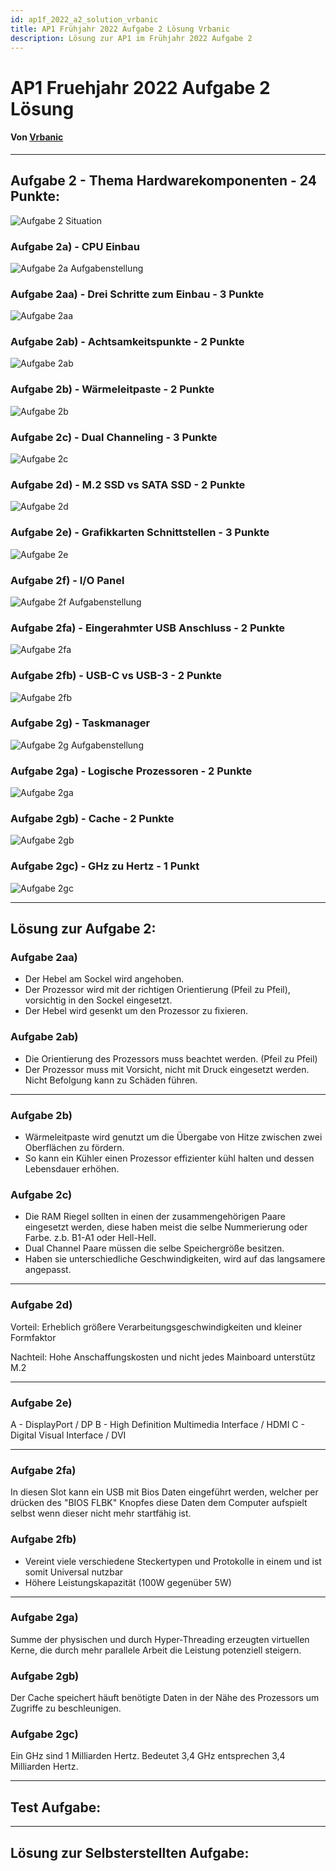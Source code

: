 ```yaml
---
id: ap1f_2022_a2_solution_vrbanic
title: AP1 Frühjahr 2022 Aufgabe 2 Lösung Vrbanic
description: Lösung zur AP1 im Frühjahr 2022 Aufgabe 2
---
```


# AP1 Fruehjahr 2022 Aufgabe 2 Lösung
#### Von [Vrbanic](../../../user/Auszubildende%20Michel/vrbanic.md)

----

## Aufgabe 2 - Thema Hardwarekomponenten - 24 Punkte:
![Aufgabe 2 Situation](/../FIAE2023_AP/static/img/AP1/2022/ap1f_2022/AP1_2022_Fruehjahr_Aufgabe2_Situation.png)
### Aufgabe 2a) - CPU Einbau
![Aufgabe 2a Aufgabenstellung](/../FIAE2023_AP/static/img/AP1/2022/ap1f_2022/AP1_2022_Fruehjahr_Aufgabe2a_Aufgabenstellung.png)
### Aufgabe 2aa) - Drei Schritte zum Einbau - 3 Punkte
![Aufgabe 2aa](/../FIAE2023_AP/static/img/AP1/2022/ap1f_2022/AP1_2022_Fruehjahr_Aufgabe2aa.png)
### Aufgabe 2ab) - Achtsamkeitspunkte - 2 Punkte
![Aufgabe 2ab](/../FIAE2023_AP/static/img/AP1/2022/ap1f_2022/AP1_2022_Fruehjahr_Aufgabe2ab.png)
### Aufgabe 2b) - Wärmeleitpaste - 2 Punkte
![Aufgabe 2b](/../FIAE2023_AP/static/img/AP1/2022/ap1f_2022/AP1_2022_Fruehjahr_Aufgabe2b.png)
### Aufgabe 2c) - Dual Channeling - 3 Punkte
![Aufgabe 2c](/../FIAE2023_AP/static/img/AP1/2022/ap1f_2022/AP1_2022_Fruehjahr_Aufgabe2c.png)
### Aufgabe 2d) - M.2 SSD vs SATA SSD - 2 Punkte
![Aufgabe 2d](/../FIAE2023_AP/static/img/AP1/2022/ap1f_2022/AP1_2022_Fruehjahr_Aufgabe2d.png)
### Aufgabe 2e) - Grafikkarten Schnittstellen - 3 Punkte
![Aufgabe 2e](/../FIAE2023_AP/static/img/AP1/2022/ap1f_2022/AP1_2022_Fruehjahr_Aufgabe2e.png)
### Aufgabe 2f) - I/O Panel
![Aufgabe 2f Aufgabenstellung](/../FIAE2023_AP/static/img/AP1/2022/ap1f_2022/AP1_2022_Fruehjahr_Aufgabe2f_Aufgabenstellung.png)
### Aufgabe 2fa) - Eingerahmter USB Anschluss - 2 Punkte
![Aufgabe 2fa](/../FIAE2023_AP/static/img/AP1/2022/ap1f_2022/AP1_2022_Fruehjahr_Aufgabe2fa.png)
### Aufgabe 2fb) - USB-C vs USB-3 - 2 Punkte
![Aufgabe 2fb](/../FIAE2023_AP/static/img/AP1/2022/ap1f_2022/AP1_2022_Fruehjahr_Aufgabe2fb.png)
### Aufgabe 2g) - Taskmanager
![Aufgabe 2g Aufgabenstellung](/../FIAE2023_AP/static/img/AP1/2022/ap1f_2022/AP1_2022_Fruehjahr_Aufgabe2g_Aufgabenstellung.png)
### Aufgabe 2ga) - Logische Prozessoren - 2 Punkte
![Aufgabe 2ga](/../FIAE2023_AP/static/img/AP1/2022/ap1f_2022/AP1_2022_Fruehjahr_Aufgabe2ga.png)
### Aufgabe 2gb) - Cache - 2 Punkte
![Aufgabe 2gb](/../FIAE2023_AP/static/img/AP1/2022/ap1f_2022/AP1_2022_Fruehjahr_Aufgabe2gb.png)
### Aufgabe 2gc) - GHz zu Hertz - 1 Punkt
![Aufgabe 2gc](/../FIAE2023_AP/static/img/AP1/2022/ap1f_2022/AP1_2022_Fruehjahr_Aufgabe2gc.png)

----

## Lösung zur Aufgabe 2:
### Aufgabe 2aa)
* Der Hebel am Sockel wird angehoben.
* Der Prozessor wird mit der richtigen Orientierung (Pfeil zu Pfeil), vorsichtig in den Sockel eingesetzt.
* Der Hebel wird gesenkt um den Prozessor zu fixieren.

### Aufgabe 2ab)
* Die Orientierung des Prozessors muss beachtet werden. (Pfeil zu Pfeil)
* Der Prozessor muss mit Vorsicht, nicht mit Druck eingesetzt werden.
Nicht Befolgung kann zu Schäden führen.

---

### Aufgabe 2b)
* Wärmeleitpaste wird genutzt um die Übergabe von Hitze zwischen zwei Oberflächen zu fördern. 
* So kann ein Kühler einen Prozessor effizienter kühl halten und dessen Lebensdauer erhöhen.

### Aufgabe 2c)
* Die RAM Riegel sollten in einen der zusammengehörigen Paare eingesetzt werden, diese haben meist die selbe Nummerierung oder Farbe. z.b. B1-A1 oder Hell-Hell.
* Dual Channel Paare müssen die selbe Speichergröße besitzen.
* Haben sie unterschiedliche Geschwindigkeiten, wird auf das langsamere angepasst.

---

### Aufgabe 2d)
Vorteil:
Erheblich größere Verarbeitungsgeschwindigkeiten und kleiner Formfaktor

Nachteil:
Hohe Anschaffungskosten und nicht jedes Mainboard unterstütz M.2

---

### Aufgabe 2e)
A - DisplayPort / DP
B - High Definition Multimedia Interface / HDMI
C - Digital Visual Interface / DVI

---

### Aufgabe 2fa)
In diesen Slot kann ein USB mit Bios Daten eingeführt werden, welcher per drücken des "BIOS FLBK" Knopfes diese Daten dem Computer aufspielt selbst wenn dieser nicht mehr startfähig ist.

### Aufgabe 2fb)
* Vereint viele verschiedene Steckertypen und Protokolle in einem und ist somit Universal nutzbar
* Höhere Leistungskapazität (100W gegenüber 5W)

---

### Aufgabe 2ga)
Summe der physischen und durch Hyper-Threading erzeugten virtuellen Kerne, die durch mehr parallele Arbeit die Leistung potenziell steigern.

### Aufgabe 2gb)
Der Cache speichert häuft benötigte Daten in der Nähe des Prozessors um Zugriffe zu beschleunigen.

### Aufgabe 2gc)
Ein GHz sind 1 Milliarden Hertz. Bedeutet 3,4 GHz entsprechen 3,4 Milliarden Hertz.

----

## Test Aufgabe:

----

## Lösung zur Selbsterstellten Aufgabe:

